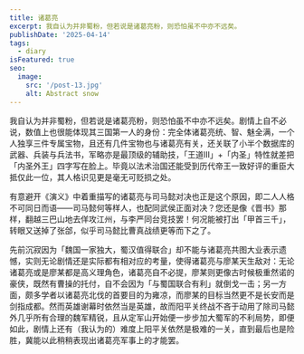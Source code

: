 ```yaml
---
title: 诸葛亮
excerpt: 我自认为并非蜀粉，但若说是诸葛亮粉，则恐怕虽不中亦不远矣。
publishDate: '2025-04-14'
tags:
  - diary
isFeatured: true
seo:
  image:
    src: '/post-13.jpg'
    alt: Abstract snow
---
```


我自认为并非蜀粉，但若说是诸葛亮粉，则恐怕虽不中亦不远矣。剧情上自不必说，数值上也很能体现其三国第一人的身份：完全体诸葛亮统、智、魅全满，一个人独享三件专属宝物，且还有几件宝物也与诸葛亮有关，还关联了小半个数据库的武器、兵装与兵法书，军略亦是最顶级的辅助技，「王道Ⅲ」+「内圣」特性就差把「内圣外王」四字写在脸上。毕竟以法术治国还能受到历代帝王一致好评的重臣大抵仅此一位，其人格识见更是毫无可贬损之处。

有意避开《演义》中着重描写的诸葛亮与司马懿对决也正是这个原因，即二人人格不可同日而语——司马懿何等样人，也配同武侯正面对决？您还是像《晋书》那样，翻越三巴山地去佯攻江州，与李严同台竞技罢！何况能被打出「甲首三千」，转眼又送掉了张郃，似乎司马懿比曹真战绩更等而下之了。

先前沉寂因为「魏国一家独大，蜀汉值得联合」却不能与诸葛亮共图大业表示遗憾，实则无论剧情还是实际都有相对应的考量，使得诸葛亮与廖某天生敌对：无论诸葛亮或是廖某都是高义理角色，诸葛亮自不必提，廖某则更像古时候极重然诺的豪侠，既然有曹操的托付，自不会因为「与蜀国联合有利」就倒戈一击；另一方面，颇多学者以诸葛亮北伐的首要目的为雍凉，而廖某的目标当然更不是长安而是剑指成都。然而英雄谢幕时依然当是英雄，故而阳平关终战不吝于动用了除司马懿外几乎所有合理的魏军精锐，且从定军山开始便一步步加大蜀军的不利局势，即便如此，剧情上还有（我认为的）难度上阳平关依然是极难的一关，直到最后也是险胜，冀能以此稍稍表现出诸葛亮军事上的才能罢。
